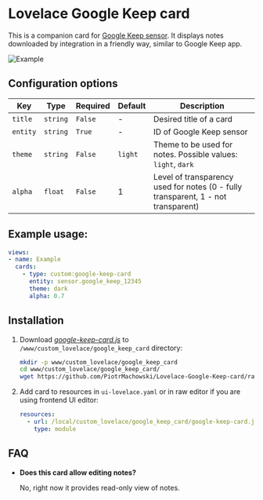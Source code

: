 # Lovelace Google Keep card

This is a companion card for [Google Keep sensor](https://github.com/PiotrMachowski/Home-Assistant-custom-components-Google-Keep). It displays notes downloaded by integration in a friendly way, similar to Google Keep app.

![Example](https://github.com/PiotrMachowski/Lovelace-Google-Keep-card/blob/master/s1.png)


## Configuration options

| Key | Type | Required | Default | Description |
| --- | --- | --- | --- | --- |
| `title` | `string` | `False` | - | Desired title of a card |
| `entity` | `string` | `True` | - | ID of Google Keep sensor |
| `theme` | `string` | `False` | `light` | Theme to be used for notes. Possible values: `light`, `dark` |
| `alpha` | `float` | `False` | 1 | Level of transparency used for notes (0 - fully transparent, 1 - not transparent) |


## Example usage:
```yaml
views:
- name: Example
  cards:
    - type: custom:google-keep-card
      entity: sensor.google_keep_12345
      theme: dark
      alpha: 0.7
```

## Installation
1. Download [*google-keep-card.js*](https://github.com/PiotrMachowski/Lovelace-Google-Keep-card/raw/master/dist/google-keep-card.js) to `/www/custom_lovelace/google_keep_card` directory:
    ```bash
    mkdir -p www/custom_lovelace/google_keep_card
    cd www/custom_lovelace/google_keep_card/
    wget https://github.com/PiotrMachowski/Lovelace-Google-Keep-card/raw/master/dist/google-keep-card.js
    ```
2. Add card to resources in `ui-lovelace.yaml` or in raw editor if you are using frontend UI editor:
    ```yaml
    resources:
      - url: /local/custom_lovelace/google_keep_card/google-keep-card.js
        type: module
    ```
## FAQ
* **Does this card allow editing notes?**
  
  No, right now it provides read-only view of notes.
